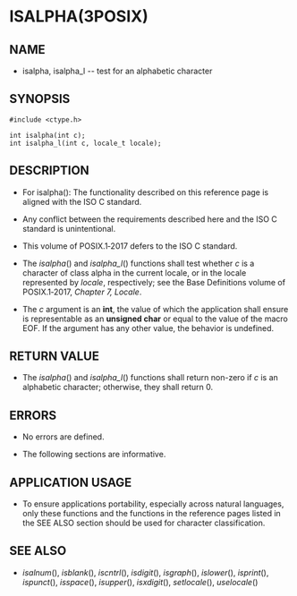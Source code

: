 # ISALPHA(3POSIX)

## NAME

- isalpha, isalpha_l -- test for an alphabetic character

## SYNOPSIS

```
#include <ctype.h>

int isalpha(int c);
int isalpha_l(int c, locale_t locale);
```

## DESCRIPTION

- For isalpha(): The functionality described on this reference page is aligned with the ISO C standard.

- Any conflict between the requirements described here and the ISO C standard is unintentional.

- This volume of POSIX.1‐2017 defers to the ISO C standard.

- The *isalpha*() and *isalpha_l*() functions shall test whether *c* is a character of class alpha in the current locale, or in the locale represented by *locale*, respectively; see the Base Definitions volume of POSIX.1‐2017, *Chapter 7, Locale*.

- The *c* argument is an **int**, the value of which the application shall ensure is representable as an **unsigned char** or equal to the value of the macro EOF. If the argument has any other value, the behavior is undefined.

## RETURN VALUE

- The *isalpha*() and *isalpha_l*() functions shall return non-zero if *c* is an alphabetic character; otherwise, they shall return 0.

## ERRORS

- No errors are defined.

- The following sections are informative.

## APPLICATION USAGE

- To ensure applications portability, especially across natural languages, only these functions and the functions in the reference pages listed in the SEE ALSO section should be used for character classification.

## SEE ALSO

- *isalnum*(), *isblank*(), *iscntrl*(), *isdigit*(), *isgraph*(), *islower*(), *isprint*(), *ispunct*(), *isspace*(), *isupper*(), *isxdigit*(), *setlocale*(), *uselocale*()
